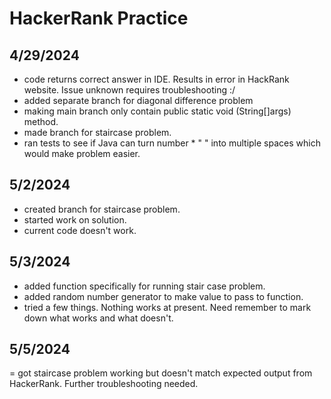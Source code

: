 # HackerRank Practice #

## 4/29/2024 ## 
- code returns correct answer in IDE. Results in error in HackRank website. Issue unknown requires troubleshooting :/
- added separate branch for diagonal difference problem
- making main branch only contain public static void (String[]args) method.
- made branch for staircase problem.
- ran tests to see if Java can turn number * " " into multiple spaces which would make problem easier.

## 5/2/2024 ##
- created branch for staircase problem.
- started work on solution.
- current code doesn't work.

## 5/3/2024 ##
- added function specifically for running stair case problem.
- added random number generator to make value to pass to function.
- tried a few things. Nothing works at present. Need remember to mark down what works and what doesn't.

## 5/5/2024 ##
= got staircase problem working but doesn't match expected output from HackerRank.
Further troubleshooting needed.